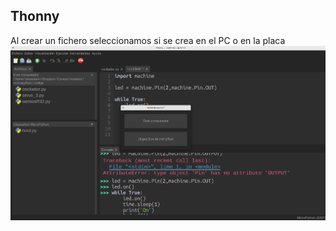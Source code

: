 ## Thonny

Al crear un fichero seleccionamos si se crea en el PC o en la placa
![](./images/Thonny_microOrPC_file.png)

